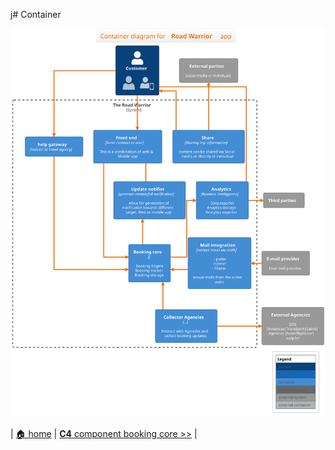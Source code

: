 j# Container

![Container](./c4-container.svg)

| [🏠 home](../../README.md#architecture-modeling-c4) | [**C4** component booking core >>](component-booking-core.md) | 

